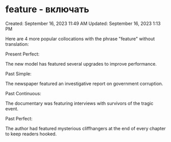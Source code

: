 # feature - включать

Created: September 16, 2023 11:49 AM
Updated: September 16, 2023 1:13 PM

Here are 4 more popular collocations with the phrase "feature" without translation:

Present Perfect:

The new model has featured several upgrades to improve performance.

Past Simple:

The newspaper featured an investigative report on government corruption.

Past Continuous:

The documentary was featuring interviews with survivors of the tragic event.

Past Perfect:

The author had featured mysterious cliffhangers at the end of every chapter to keep readers hooked.